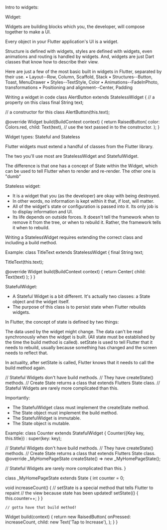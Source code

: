 Intro to widgets:

Widget:

Widgets are building blocks which you, the developer, will compose together to make a UI.

Every object in your Flutter application's UI is a widget.

Structure is defined with widgets, styles are defined with widgets, even animations and routing is handled by widgets.
And, widgets are just Dart classes that know how to describe their view.

Here are just a few of the most basic built in widgets in Flutter, separated by their use.
	•	Layout--Row, Column, Scaffold, Stack
	•	Structures--Button, Toast, MenuDrawer
	•	Styles--TextStyle, Color
	•	Animations--FadeInPhoto, transformations
	•	Positioning and alignment--Center, Padding

Writing a widget in code
class AlertButton extends StatelessWidget {
  // a property on this class
  final String text;

  // a constructor for this class
  AlertButton(this.text);

  @override
  Widget build(BuildContext context) {
    return RaisedButton(
      color: Colors.red,
      child: Text(text), // use the text passed in to the constructor.
    );
  }


Widget types: Stateful and Stateless

Flutter widgets must extend a handful of classes from the Flutter library.

The two you'll use most are StatelessWidget and StatefulWidget.

The difference is that one has a concept of State within the Widget, which can be used to tell Flutter when to render and re-render. The other one is "dumb"

Stateless widget:
- It is a widget that you (as the developer) are okay with being destroyed.
- In other words, no information is kept within it that, if lost, will matter.
- All of the widget's state or configuration is passed into it. Its only job is to display information and UI.
- Its life depends on outside forces. It doesn't tell the framework when to remove it from the tree, or when to rebuild it. Rather, the framework tells it when to rebuild.

Writing a StatelessWidget requires extending the correct class and including a build method.

Example:
class TitleText extends StatelessWidget {
  final String text;

  TitleText(this.text);

  @override
  Widget build(BuildContext context) {
    return Center(
      child: Text(text)
    );
  }
}

StatefulWidget:
- A Stateful Widget is a bit different. It's actually two classes: a State object and the widget itself.
- The purpose of this class is to persist state when Flutter rebuilds widgets.

In Flutter, the concept of state is defined by two things:

The data used by the widget might change.
The data can't be read synchronously when the widget is built. (All state must be established by the time the build method is called).
setState is used to tell Flutter that it needs to rebuild, usually because something has changed and the screen needs to reflect that.

In actuality, after setState is called, Flutter knows that it needs to call the build method again.

// Stateful Widgets don't have build methods.
// They have createState() methods.
// Create State returns a class that extends Flutters State class.
// Stateful Widgets are rarely more complicated than this.

Importantly:

- The StatefulWidget class must implement the createState method.
- The State object must implement the build method.
- The StatefulWidget is immutable.
- The State object is mutable.

Example:
class Counter extends StatefulWidget {
  Counter({Key key, this.title}) : super(key: key);

   // Stateful Widgets don't have build methods.
   // They have createState() methods.
   // Create State returns a class that extends Flutters State class.
  @override
  _MyHomePageState createState() => new _MyHomePageState();

  // Stateful Widgets are rarely more complicated than this.
}

class _MyHomePageState extends State<MyHomePage> {
  int counter = 0;

  void increaseCount() {
	// setState is a special method that tells Flutter to repaint
	// the view because state has been updated!
	setState(() {
      this.counter++;
 	}
  }

	// gotta have that build method!
  Widget build(context) {
	return new RaisedButton(
      onPressed: increaseCount,
	  child: new Text('Tap to Increase'),
	);
  }
}




